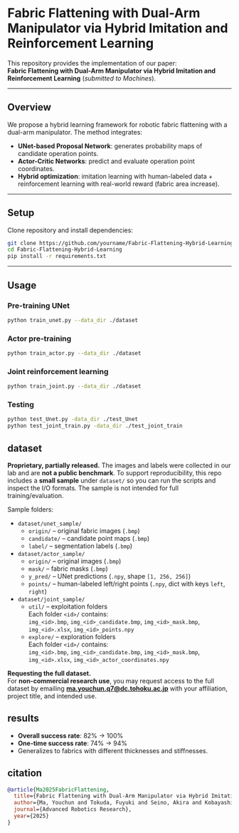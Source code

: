 # Fabric Flattening with Dual-Arm Manipulator via Hybrid Imitation and Reinforcement Learning

This repository provides the implementation of our paper:  
**Fabric Flattening with Dual-Arm Manipulator via Hybrid Imitation and Reinforcement Learning** (*submitted to Machines*).

---

## Overview
We propose a hybrid learning framework for robotic fabric flattening with a dual-arm manipulator. The method integrates:  
- **UNet-based Proposal Network**: generates probability maps of candidate operation points.  
- **Actor-Critic Networks**: predict and evaluate operation point coordinates.  
- **Hybrid optimization**: imitation learning with human-labeled data + reinforcement learning with real-world reward (fabric area increase).  

---

## Setup
Clone repository and install dependencies:
```bash
git clone https://github.com/yourname/Fabric-Flattening-Hybrid-Learning.git
cd Fabric-Flattening-Hybrid-Learning
pip install -r requirements.txt
```
---

## Usage

### Pre-training UNet
```bash
python train_unet.py --data_dir ./dataset
```
### Actor pre-training
```bash
python train_actor.py --data_dir ./dataset
```
### Joint reinforcement learning
```bash
python train_joint.py --data_dir ./dataset
```
### Testing
```bash
python test_Unet.py -data_dir ./test_Unet
python test_joint_train.py -data_dir ./test_joint_train
```

## dataset
**Proprietary, partially released.** The images and labels were collected in our lab and are **not a public benchmark**. To support reproducibility, this repo includes a **small sample** under `dataset/` so you can run the scripts and inspect the I/O formats. The sample is not intended for full training/evaluation.

Sample folders:
- `dataset/unet_sample/`
  - `origin/` – original fabric images (`.bmp`)
  - `candidate/` – candidate point maps (`.bmp`)
  - `label/` – segmentation labels (`.bmp`)
- `dataset/actor_sample/`
  - `origin/` – original images (`.bmp`)
  - `mask/` – fabric masks (`.bmp`)
  - `y_pred/` – UNet predictions (`.npy`, shape `[1, 256, 256]`)
  - `points/` – human-labeled left/right points (`.npy`, dict with keys `left`, `right`)
- `dataset/joint_sample/`
  - `util/` – exploitation folders  
    Each folder `<id>/` contains:  
    `img_<id>.bmp`, `img_<id>_candidate.bmp`, `img_<id>_mask.bmp`, `img_<id>.xlsx`, `img_<id>_points.npy`
  - `explore/` – exploration folders  
    Each folder `<id>/` contains:  
    `img_<id>.bmp`, `img_<id>_candidate.bmp`, `img_<id>_mask.bmp`, `img_<id>.xlsx`, `img_<id>_actor_coordinates.npy`

**Requesting the full dataset.**  
For **non-commercial research use**, you may request access to the full dataset by emailing **ma.youchun.q7@dc.tohoku.ac.jp** with your affiliation, project title, and intended use. 


## results

- **Overall success rate**: 82% → 100%  
- **One-time success rate**: 74% → 94%  
- Generalizes to fabrics with different thicknesses and stiffnesses.

## citation
```bibtex
@article{Ma2025FabricFlattening,
  title={Fabric Flattening with Dual-Arm Manipulator via Hybrid Imitation and Reinforcement Learning},
  author={Ma, Youchun and Tokuda, Fuyuki and Seino, Akira and Kobayashi, Akinari and Kosuge, Kazuhiro},
  journal={Advanced Robotics Research},
  year={2025}
}
